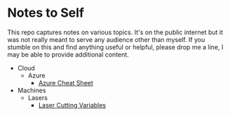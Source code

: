 # Notes to Self
This repo captures notes on various topics. It's on the public internet but it was not really meant to serve any audience other than myself. If you stumble on this and find anything useful or helpful, please drop me a line, I may be able to provide additional content.

* Cloud
  * Azure
    * [Azure Cheat Sheet](azure-cheat-sheet.md)
* Machines
  * Lasers
    * [Laser Cutting Variables](laser-cutting-variables.md)


